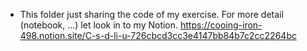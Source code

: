 * This folder just sharing the code of my exercise. For more detail (notebook, ...) let look in to my Notion.
https://cooing-iron-498.notion.site/C-s-d-li-u-726cbcd3cc3e4147bb84b7c2cc2264bc
